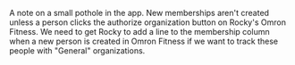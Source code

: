 A note on a small pothole in the app. New memberships aren't created unless a person clicks the authorize organization button on Rocky's Omron Fitness. We need to get Rocky to add a line to the membership column when a new person is created in Omron Fitness if we want to track these people with "General" organizations.
